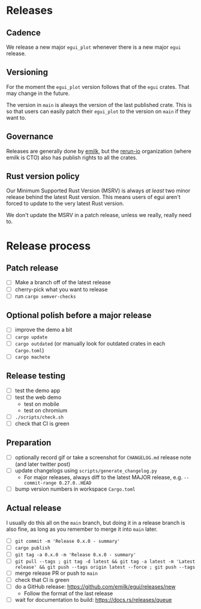 # Releases
## Cadence
We release a new major `egui_plot` whenever there is a new major `egui` release.


## Versioning
For the moment the `egui_plot` version follows that of the `egui` crates.
That may change in the future.

The version in `main` is always the version of the last published crate.
This is so that users can easily patch their `egui_plot` to the version on `main` if they want to.


## Governance
Releases are generally done by [emilk](https://github.com/emilk/), but the [rerun-io](https://github.com/rerun-io/) organization (where emilk is CTO) also has publish rights to all the crates.


## Rust version policy
Our Minimum Supported Rust Version (MSRV) is always _at least_ two minor release behind the latest Rust version. This means users of egui aren't forced to update to the very latest Rust version.

We don't update the MSRV in a patch release, unless we really, really need to.


# Release process
## Patch release
* [ ] Make a branch off of the latest release
* [ ] cherry-pick what you want to release
* [ ] run `cargo semver-checks`

## Optional polish before a major release
* [ ] improve the demo a bit
* [ ] `cargo update`
* [ ] `cargo outdated` (or manually look for outdated crates in each `Cargo.toml`)
* [ ] `cargo machete`

## Release testing
* [ ] test the demo app
* [ ] test the web demo
  - test on mobile
  - test on chromium
* [ ] `./scripts/check.sh`
* [ ] check that CI is green

## Preparation
* [ ] optionally record gif or take a screenshot for `CHANGELOG.md` release note (and later twitter post)
* [ ] update changelogs using `scripts/generate_changelog.py`
  - For major releases, always diff to the latest MAJOR release, e.g. `--commit-range 0.27.0..HEAD`
* [ ] bump version numbers in workspace `Cargo.toml`

## Actual release
I usually do this all on the `main` branch, but doing it in a release branch is also fine, as long as you remember to merge it into `main` later.

* [ ] `git commit -m 'Release 0.x.0 - summary'`
* [ ] `cargo publish`
* [ ] `git tag -a 0.x.0 -m 'Release 0.x.0 - summary'`
* [ ] `git pull --tags ; git tag -d latest && git tag -a latest -m 'Latest release' && git push --tags origin latest --force ; git push --tags`
* [ ] merge release PR or push to `main`
* [ ] check that CI is green
* [ ] do a GitHub release: https://github.com/emilk/egui/releases/new
  * Follow the format of the last release
* [ ] wait for documentation to build: https://docs.rs/releases/queue
